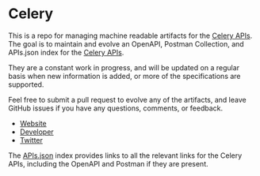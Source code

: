 # CeleryThis is a repo for managing machine readable artifacts for the [Celery APIs](https://www.trycelery.com). The goal is to maintain and evolve an OpenAPI, Postman Collection, and APIs.json index for the [Celery APIs](https://www.trycelery.com).They are a constant work in progress, and will be updated on a regular basis when new information is added, or more of the specifications are supported.Feel free to submit a pull request to evolve any of the artifacts, and leave GitHub issues if you have any questions, comments, or feedback.- [Website](https://www.trycelery.com)- [Developer](https://www.trycelery.com)- [Twitter](https://twitter.com/trycelery)The [APIs.json](https://github.com/api-evangelist/celery/blob/master/apis.json) index provides links to all the relevant links for the Celery APIs, including the OpenAPI and Postman if they are present.